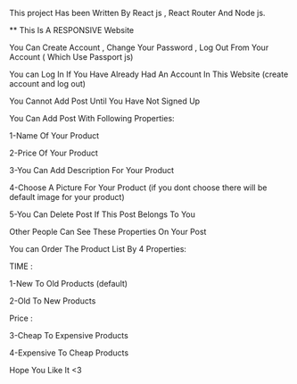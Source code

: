This project Has been Written By React js , React Router And Node js.

** This Is A RESPONSIVE Website

You Can Create Account , Change Your Password , Log Out From Your Account ( Which Use Passport js)

You can Log In If You Have Already Had An Account In This Website (create account and log out)

You Cannot Add Post Until You Have Not Signed Up

You Can Add Post With Following Properties:

1-Name Of Your Product

2-Price Of Your Product

3-You Can Add Description For Your Product

4-Choose A Picture For Your Product (if you dont choose there will be default image for your product)

5-You Can Delete Post If This Post Belongs To You

Other People Can See These Properties On Your Post

You can Order The Product List By 4 Properties:

TIME :

1-New To Old Products (default)

2-Old To New Products

Price :

3-Cheap To Expensive Products

4-Expensive To Cheap Products

Hope You Like It <3
